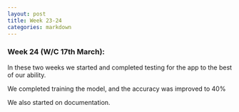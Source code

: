 ```yaml
---
layout: post
title: Week 23-24
categories: markdown
---
```

### Week 24 (W/C 17th March):

In these two weeks we started and completed testing for the app to the best of our ability.

We completed training the model, and the accuracy was improved to 40%

We also started on documentation.
